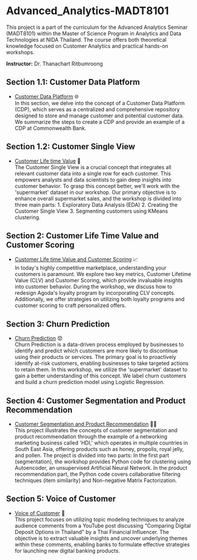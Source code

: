 # Advanced_Analytics-MADT8101

This project is a part of the curriculum for the Advanced Analytics Seminar (MADT8101) within the Master of Science Program in Analytics and Data Technologies at NIDA Thailand. The course offers both theoretical knowledge focused on Customer Analytics and practical hands-on workshops.

**Instructor:** Dr. Thanachart Ritbumroong

## Section 1.1: Customer Data Platform
- [Customer Data Platform](https://github.com/ween3654/Advanced_Aanlytics-MADT8101/blob/main/section1.1_Customer%20Data%20Platform/readme.md) 🌐  <br>
In this section, we delve into the concept of a Customer Data Platform (CDP), which serves as a centralized and comprehensive repository designed to store and manage customer and potential customer data. We summarize the steps to create a CDP and provide an example of a CDP at Commonwealth Bank.

## Section 1.2: Customer Single View
- [Customer Life time Value](https://github.com/ween3654/Advanced_Aanlytics-MADT8101/blob/main/section1.2_Customer_Sing_View/readme.md) 🎯 <br>
 The Customer Single View is a crucial concept that integrates all relevant customer data into a single row for each customer. This empowers analysts and data scientists to gain deep insights into customer behavior. To grasp this concept better, we'll work with the 'supermarket' dataset in our workshop. Our primary objective is to enhance overall supermarket sales, and the workshop is divided into three main parts: 1. Exploratory Data Analysis (EDA) 2. Creating the Customer Single View 3. Segmenting customers using KMeans clustering.


## Section 2: Customer Life Time Value and Customer Scoring
- [Customer Life time Value and Customer Scoring](https://github.com/ween3654/Advanced_Aanlytics-MADT8101/blob/main/section2%3A%20customer%20life%20time%20value/readme.md) 📈  <br>
 In today's highly competitive marketplace, understanding your customers is paramount. We explore two key metrics, Customer Lifetime Value (CLV) and Customer Scoring, which provide invaluable insights into customer behavior. During the workshop, we discuss how to redesign Agoda's loyalty program by incorporating CLV concepts. Additionally, we offer strategies on utilizing both loyalty programs and customer scoring to craft personalized offers.

## Section 3: Churn Prediction
- [Churn Prediction](https://github.com/ween3654/Advanced_Aanlytics-MADT8101/blob/main/section3%3A%20Churn%20Prediciton/readme.md) 😟 <br>
 Churn Prediction is a data-driven process employed by businesses to identify and predict which customers are more likely to discontinue using their products or services. The primary goal is to proactively identify at-risk customers, enabling businesses to take targeted actions to retain them. In this workshop, we utilize the 'supermarket' dataset to gain a better understanding of this concept. We label churn customers and build a churn prediction model using Logistic Regression.

## Section 4: Customer Segmentation and Product Recommendation
- [Customer Segmentation and Product Recommendation](https://github.com/ween3654/Advanced_Aanlytics-MADT8101/blob/main/section4%3A%20Customer%20Segmentation%20%26%20Product%20Recommendation/readme.md) 🧑‍🚀 <br>
 This project illustrates the concepts of customer segmentation and product recommendation through the example of a networking marketing business called 'HDI,' which operates in multiple countries in South East Asia, offering products such as honey, propolis, royal jelly, and pollen. The project is divided into two parts: In the first part (segmentation), the workshop provides Python code for clustering using Autoencoder, an unsupervised Artificial Neural Network. In the product recommendation part, the Python code covers collaborative filtering techniques (item similarity) and Non-negative Matrix Factorization.

## Section 5: Voice of Customer 
- [Voice of Customer](https://github.com/ween3654/Advanced_Aanlytics-MADT8101/blob/main/section5%3A%20voice%20of%20customer/readme.md) 📌 <br>
 This project focuses on utilizing topic modeling techniques to analyze audience comments from a YouTube post discussing "Comparing Digital Deposit Options in Thailand" by a Thai Financial Influencer. The objective is to extract valuable insights and uncover underlying themes within these comments, enabling banks to formulate effective strategies for launching new digital banking products.

